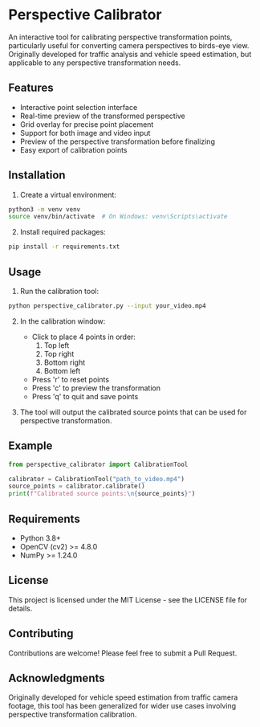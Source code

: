 # Perspective Calibrator

An interactive tool for calibrating perspective transformation points, particularly useful for converting camera perspectives to birds-eye view. Originally developed for traffic analysis and vehicle speed estimation, but applicable to any perspective transformation needs.

## Features

- Interactive point selection interface
- Real-time preview of the transformed perspective
- Grid overlay for precise point placement
- Support for both image and video input
- Preview of the perspective transformation before finalizing
- Easy export of calibration points

## Installation

1. Create a virtual environment:
```bash
python3 -m venv venv
source venv/bin/activate  # On Windows: venv\Scripts\activate
```

2. Install required packages:
```bash
pip install -r requirements.txt
```

## Usage

1. Run the calibration tool:
```bash
python perspective_calibrator.py --input your_video.mp4
```

2. In the calibration window:
   - Click to place 4 points in order:
     1. Top left
     2. Top right
     3. Bottom right
     4. Bottom left
   - Press 'r' to reset points
   - Press 'c' to preview the transformation
   - Press 'q' to quit and save points

3. The tool will output the calibrated source points that can be used for perspective transformation.

## Example

```python
from perspective_calibrator import CalibrationTool

calibrator = CalibrationTool("path_to_video.mp4")
source_points = calibrator.calibrate()
print(f"Calibrated source points:\n{source_points}")
```

## Requirements

- Python 3.8+
- OpenCV (cv2) >= 4.8.0
- NumPy >= 1.24.0

## License

This project is licensed under the MIT License - see the LICENSE file for details.

## Contributing

Contributions are welcome! Please feel free to submit a Pull Request.

## Acknowledgments

Originally developed for vehicle speed estimation from traffic camera footage, this tool has been generalized for wider use cases involving perspective transformation calibration.